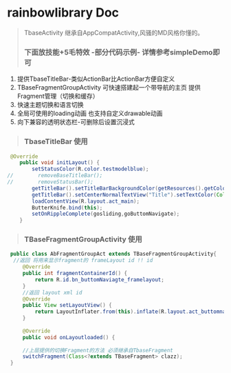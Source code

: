 # rainbowlibrary Doc
> TbaseActivity 继承自AppCompatActivity,风骚的MD风格你懂的。
>
>### 下面放技能+5毛特效 -部分代码示例-  详情参考simpleDemo即可
>
1. 提供TbaseTitleBar-类似ActionBar比ActionBar方便自定义
2. TBaseFragmentGroupActivity 可快速搭建起一个带导航的主页 提供Fragment管理（切换和缓存）
3. 快速主题切换和语言切换
4. 全局可使用的loading动画 也支持自定义drawable动画
5. 向下兼容的透明状态栏-可删除后设置沉浸式

>### TbaseTitleBar 使用
>

```java
 @Override
    public void initLayout() {
        setStatusColor(R.color.testmodelblue);
//        removeBaseTitleBar();
//        removeStatusBar();
        getTitleBar().setTitleBarBackgroundColor(getResources().getColor(R.color.colorAccent));
        getTitleBar().setCenterNormalTextView("Title").setTextColor(Color.WHITE);
        loadContentView(R.layout.act_main);
        ButterKnife.bind(this);
        setOnRippleComplete(gosliding,goButtomNavigate);
    }
```    
>### TBaseFragmentGroupActivity 使用
>
```java       
 public class AbFragmentGroupAct extends TBaseFragmentGroupActivity{
  //返回 将用来显示fragment的 frameLayout id !! id
     @Override
     public int fragmentContainerId() {
         return R.id.bn_buttomNaviagte_framelayout;
     }
     //返回 layout xml id
     @Override
     public View setLayoutView() {
         return LayoutInflater.from(this).inflate(R.layout.act_buttomnavigate,null);
     }
 
     @Override
     public void onLayoutloaded() {
     
     //上层提供的切换Fragment的方法 必须继承自TbaseFragment
     switchFragment(Class<?extends TBaseFragment> clazz);
 }
```
